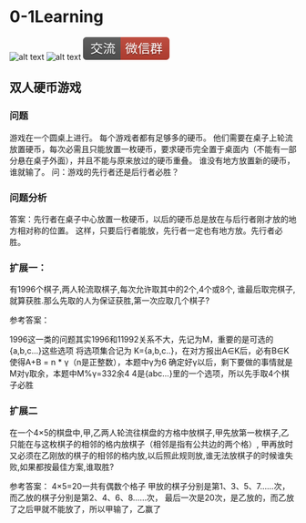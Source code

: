 # 0-1Learning

![alt text](../../static/common/svg/luoxiaosheng.svg "公众号")
![alt text](../../static/common/svg/luoxiaosheng_learning.svg "学习")
![alt text](../../static/common/svg/luoxiaosheng_wechat.svg "微信")


## 双人硬币游戏

### 问题
游戏在一个圆桌上进行。
每个游戏者都有足够多的硬币。
他们需要在桌子上轮流放置硬币，每次必需且只能放置一枚硬币，要求硬币完全置于桌面内（不能有一部分悬在桌子外面），并且不能与原来放过的硬币重叠。
谁没有地方放置新的硬币，谁就输了。
问：游戏的先行者还是后行者必胜？


### 问题分析

  答案：先行者在桌子中心放置一枚硬币，以后的硬币总是放在与后行者刚才放的地方相对称的位置。
  这样，只要后行者能放，先行者一定也有地方放。先行者必胜。
  
### 扩展一：

有1996个棋子,两人轮流取棋子,每次允许取其中的2个,4个或8个, 谁最后取完棋子,就算获胜.那么先取的人为保证获胜,第一次应取几个棋子?

参考答案：

1996这一类的问题其实1996和11992关系不大，先记为M，重要的是可选的{a,b,c...}这些选项
将选项集合记为 K={a,b,c..}，在对方报出A∈K后，必有B∈K使得A+B = n * γ（n是正整数），本题中γ为6
确定好γ以后，剩下要做的事情就是M对γ取余，本题中M%γ=332余4
4是{abc...}里的一个选项，所以先手取4个棋子必胜

### 扩展二

在一个4×5的棋盘中,甲,乙两人轮流往棋盘的方格中放棋子,甲先放第一枚棋子,乙只能在与这枚棋子的相邻的格内放棋子（相邻是指有公共边的两个格）,
甲再放时又必须在乙刚放的棋子的相邻的格内放,以后照此规则放,谁无法放棋子的时候谁失败,如果都按最佳方案,谁取胜?

参考答案：
4×5=20一共有偶数个格子 甲放的棋子分别是第1、3、5、7……次， 而乙放的棋子分别是第2、4、6、8……次， 最后一次是20次，是乙放的，而乙放了之后甲就不能放了，所以甲输了，乙赢了